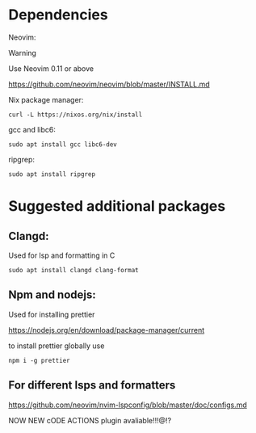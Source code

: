 # Dependencies
Neovim:
> [!WARNING]
> Use Neovim 0.11 or above

https://github.com/neovim/neovim/blob/master/INSTALL.md

Nix package manager:

`curl -L https://nixos.org/nix/install`

gcc and libc6:

`sudo apt install gcc libc6-dev`

ripgrep:

`sudo apt install ripgrep`

# Suggested additional packages
## Clangd:
Used for lsp and formatting in C

`sudo apt install clangd clang-format`

## Npm and nodejs:
Used for installing prettier

https://nodejs.org/en/download/package-manager/current

to install prettier globally use

`npm i -g prettier`

## For different lsps and formatters
https://github.com/neovim/nvim-lspconfig/blob/master/doc/configs.md

NOW NEW cODE ACTIONS plugin avaliable!!!@!?
